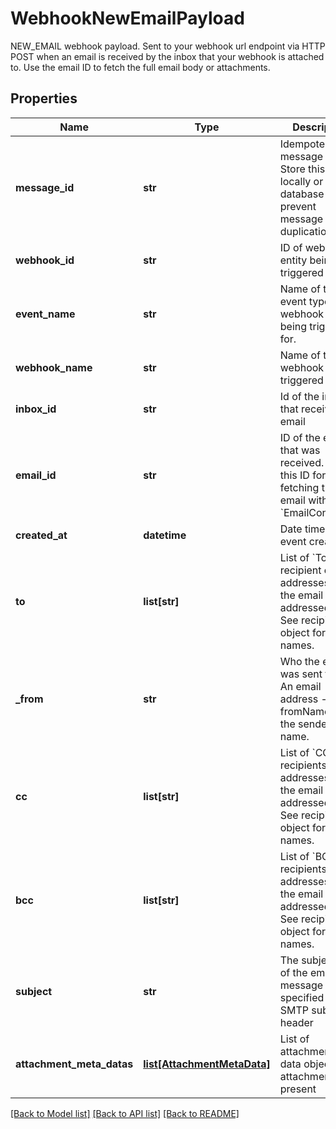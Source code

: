 # WebhookNewEmailPayload

NEW_EMAIL webhook payload. Sent to your webhook url endpoint via HTTP POST when an email is received by the inbox that your webhook is attached to. Use the email ID to fetch the full email body or attachments.
## Properties
Name | Type | Description | Notes
------------ | ------------- | ------------- | -------------
**message_id** | **str** | Idempotent message ID. Store this ID locally or in a database to prevent message duplication. | 
**webhook_id** | **str** | ID of webhook entity being triggered | 
**event_name** | **str** | Name of the event type webhook is being triggered for. | 
**webhook_name** | **str** | Name of the webhook being triggered | [optional] 
**inbox_id** | **str** | Id of the inbox that received an email | 
**email_id** | **str** | ID of the email that was received. Use this ID for fetching the email with the &#x60;EmailController&#x60;. | 
**created_at** | **datetime** | Date time of event creation | 
**to** | **list[str]** | List of &#x60;To&#x60; recipient email addresses that the email was addressed to. See recipients object for names. | 
**_from** | **str** | Who the email was sent from. An email address - see fromName for the sender name. | 
**cc** | **list[str]** | List of &#x60;CC&#x60; recipients email addresses that the email was addressed to. See recipients object for names. | 
**bcc** | **list[str]** | List of &#x60;BCC&#x60; recipients email addresses that the email was addressed to. See recipients object for names. | 
**subject** | **str** | The subject line of the email message as specified by SMTP subject header | [optional] 
**attachment_meta_datas** | [**list[AttachmentMetaData]**](AttachmentMetaData) | List of attachment meta data objects if attachments present | 

[[Back to Model list]](../README#documentation-for-models) [[Back to API list]](../README#documentation-for-api-endpoints) [[Back to README]](../README)


